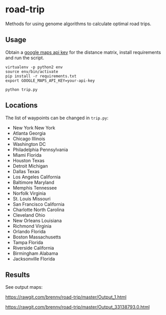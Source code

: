 # road-trip

Methods for using genome algorithms to calculate optimal road trips.

## Usage

Obtain a [google maps api key](https://console.developers.google.com) for the distance matrix, install requirements and run the script.

```
virtualenv -p python2 env
source env/bin/activate
pip install -r requirements.txt
export GOOGLE_MAPS_API_KEY=your-api-key

python trip.py
```

## Locations

The list of waypoints can be changed in `trip.py`:

- New York New York
- Atlanta Georgia
- Chicago Illinois
- Washington DC
- Philadelphia Pennsylvania
- Miami Florida
- Houston Texas
- Detroit Michigan
- Dallas Texas
- Los Angeles California
- Baltimore Maryland
- Memphis Tennessee
- Norfolk Virginia
- St. Louis Missouri
- San Francisco California
- Charlotte North Carolina
- Cleveland Ohio
- New Orleans Louisiana
- Richmond Virginia
- Orlando Florida
- Boston Massachusetts
- Tampa Florida
- Riverside California
- Birmingham Alabama
- Jacksonville Florida

## Results

See output maps:

https://rawgit.com/brennv/road-trip/master/Output_1.html

https://rawgit.com/brennv/road-trip/master/Output_33138793.0.html
